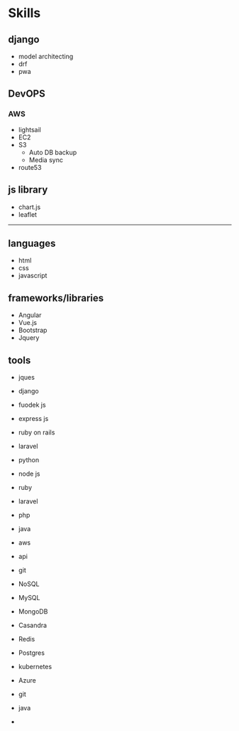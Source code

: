 # Skills
## django
- model architecting
- drf
- pwa

## DevOPS
### AWS
- lightsail
- EC2
- S3
  - Auto DB backup
  - Media sync
- route53

## js library
- chart.js
- leaflet

-------------------------
## languages
- html
- css
- javascript

## frameworks/libraries
- Angular
- Vue.js
- Bootstrap
- Jquery

## tools
- jques

- django
- fuodek js
- express js
- ruby on rails
- laravel

- python
- node js
- ruby
- laravel
- php
- java

- aws
- api
- git
- NoSQL
- MySQL
- MongoDB
- Casandra
- Redis
- Postgres
- kubernetes
- Azure
- git
- java
- 
